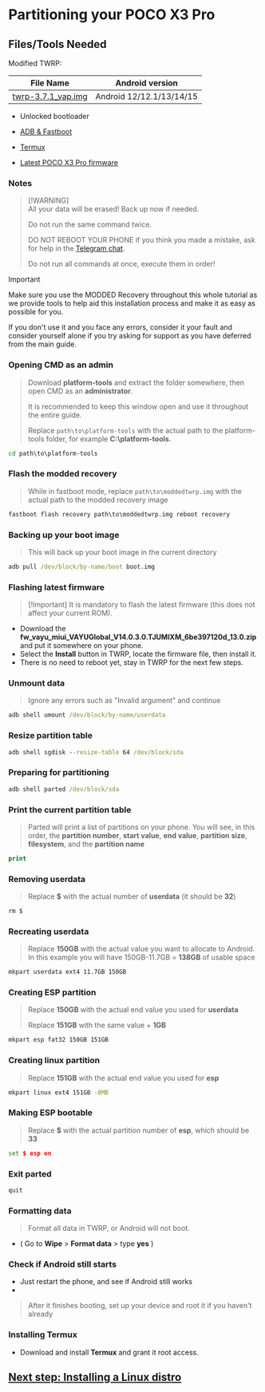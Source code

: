 # Partitioning your POCO X3 Pro

## Files/Tools Needed

Modified TWRP:

| File Name                                       | Android version |
|-------------------------------------------------|-----------------|
| [twrp-3.7.1_vap.img](https://github.com/WaLoVayu/POCOX3Pro-Common-Files/releases/download/twrp/twrp-3.7.1_vap.img) | Android 12/12.1/13/14/15 |

- Unlocked bootloader

- [ADB & Fastboot](https://developer.android.com/studio/releases/platform-tools)

- [Termux](https://play.google.com/store/apps/details?id=com.termux)

- [Latest POCO X3 Pro firmware](https://github.com/WaLoVayu/POCOX3Pro-Common-Files/releases/download/last_firmware/fw_vayu_miui.zip)

### Notes
>
> [!WARNING]  
> All your data will be erased! Back up now if needed.
>
> Do not run the same command twice.
>
> DO NOT REBOOT YOUR PHONE if you think you made a mistake, ask for help in the [Telegram chat](https://t.me/WaLoVayu).
>
> Do not run all commands at once, execute them in order!

> [!IMPORTANT]
> Make sure you use the MODDED Recovery throughout this whole tutorial as we provide tools to help aid this installation process and make it as easy as possible for you.
>
> If you don't use it and you face any errors, consider it your fault and consider yourself alone if you try asking for support as you have deferred from the main guide.

### Opening CMD as an admin
>
> Download **platform-tools** and extract the folder somewhere, then open CMD as an **administrator**.
>
> It is recommended to keep this window open and use it throughout the entire guide.
>
> Replace `path\to\platform-tools` with the actual path to the platform-tools folder, for example **C:\platform-tools**.

```cmd
cd path\to\platform-tools
```

### Flash the modded recovery
>
> While in fastboot mode, replace `path\to\moddedtwrp.img` with the actual path to the modded recovery image

```cmd
fastboot flash recovery path\to\moddedtwrp.img reboot recovery
```

### Backing up your boot image
>
> This will back up your boot image in the current directory

```cmd
adb pull /dev/block/by-name/boot boot.img
```

### Flashing latest firmware
>
> [!Important]
> It is mandatory to flash the latest firmware (this does not affect your current ROM).

- Download the **fw_vayu_miui_VAYUGlobal_V14.0.3.0.TJUMIXM_6be397120d_13.0.zip** and put it somewhere on your phone.
- Select the **Install** button in TWRP, locate the firmware file, then install it.
- There is no need to reboot yet, stay in TWRP for the next few steps.

### Unmount data
> Ignore any errors such as "Invalid argument" and continue
```cmd
adb shell umount /dev/block/by-name/userdata
```

### Resize partition table
``` cmd
adb shell sgdisk --resize-table 64 /dev/block/sda
```

### Preparing for partitioning
```cmd
adb shell parted /dev/block/sda
```

### Print the current partition table
> Parted will print a list of partitions on your phone. You will see, in this order, the **partition number**, **start value**, **end value**, **partition size**, **filesystem**, and the **partition name**
```cmd
print
```

### Removing userdata
> Replace **$** with the actual number of **userdata** (it should be **32**)
```cmd
rm $
```

### Recreating userdata
> Replace **150GB** with the actual value you want to allocate to Android. In this example you will have 150GB-11.7GB = **138GB** of usable space
```cmd
mkpart userdata ext4 11.7GB 150GB
```

### Creating ESP partition
> Replace **150GB** with the actual end value you used for **userdata**
>
> Replace **151GB** with the same value + **1GB**
```cmd
mkpart esp fat32 150GB 151GB
```

### Creating linux partition
> Replace **151GB** with the actual end value you used for **esp**
```cmd
mkpart linux ext4 151GB -0MB
```

### Making ESP bootable
> Replace **$** with the actual partition number of **esp**, which should be **33**
```cmd
set $ esp on
```

### Exit parted
```cmd
quit
```

### Formatting data
> Format all data in TWRP, or Android will not boot.
- ( Go to **Wipe** > **Format data** > type **yes** )

### Check if Android still starts

- Just restart the phone, and see if Android still works
- 
> After it finishes booting, set up your device and root it if you haven't already

### Installing Termux
- Download and install **Termux** and grant it root access.


## [Next step: Installing a Linux distro](distro-selection.md)
